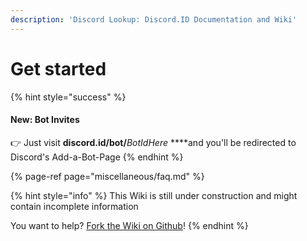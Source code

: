 ```yaml
---
description: 'Discord Lookup: Discord.ID Documentation and Wiki'
---
```


# Get started

{% hint style="success" %}
#### New: Bot Invites

👉 Just visit **discord.id/bot/**_BotIdHere_ ****and you'll be redirected to Discord's Add-a-Bot-Page
{% endhint %}

{% page-ref page="miscellaneous/faq.md" %}



{% hint style="info" %}
This Wiki is still under construction and might contain incomplete information  
  
You want to help? [Fork the Wiki on Github](https://github.com/nerrixde/discordid-wiki)!
{% endhint %}

